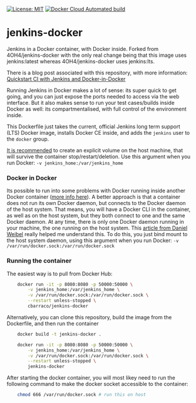 [![License: MIT](https://img.shields.io/badge/License-MIT-yellow.svg)](https://opensource.org/licenses/MIT)
[![Docker Cloud Automated build](https://img.shields.io/docker/cloud/automated/cbarraco/jenkins-docker)](https://hub.docker.com/r/cbarraco/jenkins-docker)

# jenkins-docker
Jenkins in a Docker container, with Docker inside. Forked from 4OH4/jenkins-docker with the only real change being that this image uses jenkins:latest whereas 4OH4/jenkins-docker uses jenkins:lts.

There is a blog post associated with this repository, with more information: [Quickstart CI with Jenkins and Docker-in-Docker](https://medium.com/swlh/quickstart-ci-with-jenkins-and-docker-in-docker-c3f7174ee9ff?source=friends_link&sk=e2038207f7049c9000acc56e86b0442e)

Running Jenkins in Docker makes a lot of sense: its super quick to get going, and you can just expose the ports needed to access via the web interface. But it also makes sense to run your test cases/builds inside Docker as well: its compartmentalised, with full control of the environment inside.

This Dockerfile just takes the current, official Jenkins long term support (LTS) Docker image, installs Docker CE inside, and adds the `jenkins` user to the `docker` group.

[It is recommended](https://github.com/jenkinsci/docker/blob/master/README.md) to create an explicit volume on the host machine, that will survive the container stop/restart/deletion. Use this argument when you run Docker: `-v jenkins_home:/var/jenkins_home`

### Docker in Docker
Its possible to run into some problems with Docker running inside another Docker container ([more info here](https://jpetazzo.github.io/2015/09/03/do-not-use-docker-in-docker-for-ci/)). A better approach is that a container does not run its own Docker daemon, but connects to the Docker daemon of the host system. That means, you will have a Docker CLI in the container, as well as on the host system, but they both connect to one and the same Docker daemon. At any time, there is only one Docker daemon running in your machine, the one running on the host system. This [article from Daniel Weibel](https://itnext.io/docker-in-docker-521958d34efd) really helped me understand this. To do this, you just bind mount to the host system daemon, using this argument when you run Docker: `-v /var/run/docker.sock:/var/run/docker.sock`

### Running the container
The easiest way is to pull from Docker Hub:
```bash
    docker run -it -p 8080:8080 -p 50000:50000 \
	    -v jenkins_home:/var/jenkins_home \
	    -v /var/run/docker.sock:/var/run/docker.sock \
	    --restart unless-stopped \
	    cbarraco/jenkins-docker
```

Alternatively, you can clone this repository, build the image from the Dockerfile, and then run the container
```bash
    docker build -t jenkins-docker .

    docker run -it -p 8080:8080 -p 50000:50000 \
	    -v jenkins_home:/var/jenkins_home \
	    -v /var/run/docker.sock:/var/run/docker.sock \
	    --restart unless-stopped \
	    jenkins-docker
```
After starting the docker container, you will most likey need to run the following command to make the docker socket accessible to the container:
```bash
    chmod 666 /var/run/docker.sock # run this on host
```
